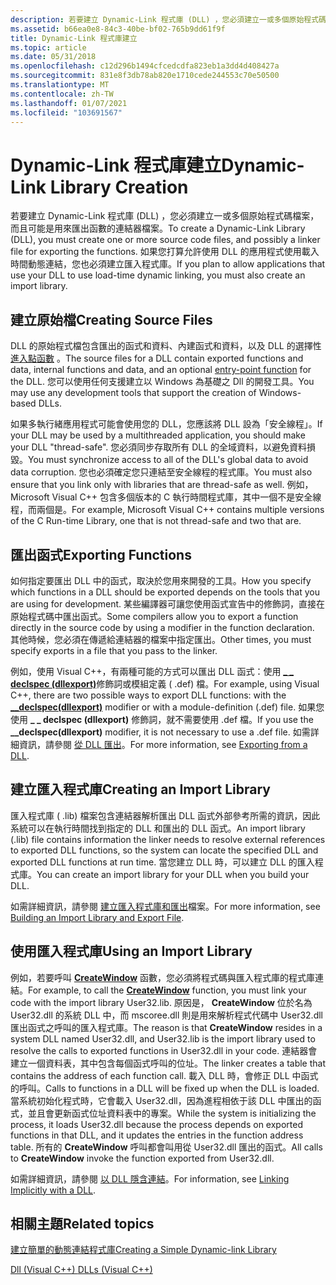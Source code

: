 ```yaml
---
description: 若要建立 Dynamic-Link 程式庫 (DLL) ，您必須建立一或多個原始程式碼檔案，而且可能是用來匯出函數的連結器檔案。
ms.assetid: b66ea0e8-84c3-40be-bf02-765b9dd61f9f
title: Dynamic-Link 程式庫建立
ms.topic: article
ms.date: 05/31/2018
ms.openlocfilehash: c12d296b1494cfcedcdfa823eb1a3dd4d408427a
ms.sourcegitcommit: 831e8f3db78ab820e1710cede244553c70e50500
ms.translationtype: MT
ms.contentlocale: zh-TW
ms.lasthandoff: 01/07/2021
ms.locfileid: "103691567"
---
```

# <a name="dynamic-link-library-creation"></a><span data-ttu-id="c5888-103">Dynamic-Link 程式庫建立</span><span class="sxs-lookup"><span data-stu-id="c5888-103">Dynamic-Link Library Creation</span></span>

<span data-ttu-id="c5888-104">若要建立 Dynamic-Link 程式庫 (DLL) ，您必須建立一或多個原始程式碼檔案，而且可能是用來匯出函數的連結器檔案。</span><span class="sxs-lookup"><span data-stu-id="c5888-104">To create a Dynamic-Link Library (DLL), you must create one or more source code files, and possibly a linker file for exporting the functions.</span></span> <span data-ttu-id="c5888-105">如果您打算允許使用 DLL 的應用程式使用載入時間動態連結，您也必須建立匯入程式庫。</span><span class="sxs-lookup"><span data-stu-id="c5888-105">If you plan to allow applications that use your DLL to use load-time dynamic linking, you must also create an import library.</span></span>

## <a name="creating-source-files"></a><span data-ttu-id="c5888-106">建立原始檔</span><span class="sxs-lookup"><span data-stu-id="c5888-106">Creating Source Files</span></span>

<span data-ttu-id="c5888-107">DLL 的原始程式檔包含匯出的函式和資料、內建函式和資料，以及 DLL 的選擇性 [進入點函數](dynamic-link-library-entry-point-function.md) 。</span><span class="sxs-lookup"><span data-stu-id="c5888-107">The source files for a DLL contain exported functions and data, internal functions and data, and an optional [entry-point function](dynamic-link-library-entry-point-function.md) for the DLL.</span></span> <span data-ttu-id="c5888-108">您可以使用任何支援建立以 Windows 為基礎之 Dll 的開發工具。</span><span class="sxs-lookup"><span data-stu-id="c5888-108">You may use any development tools that support the creation of Windows-based DLLs.</span></span>

<span data-ttu-id="c5888-109">如果多執行緒應用程式可能會使用您的 DLL，您應該將 DLL 設為「安全線程」。</span><span class="sxs-lookup"><span data-stu-id="c5888-109">If your DLL may be used by a multithreaded application, you should make your DLL "thread-safe".</span></span> <span data-ttu-id="c5888-110">您必須同步存取所有 DLL 的全域資料，以避免資料損毀。</span><span class="sxs-lookup"><span data-stu-id="c5888-110">You must synchronize access to all of the DLL's global data to avoid data corruption.</span></span> <span data-ttu-id="c5888-111">您也必須確定您只連結至安全線程的程式庫。</span><span class="sxs-lookup"><span data-stu-id="c5888-111">You must also ensure that you link only with libraries that are thread-safe as well.</span></span> <span data-ttu-id="c5888-112">例如，Microsoft Visual C++ 包含多個版本的 C 執行時間程式庫，其中一個不是安全線程，而兩個是。</span><span class="sxs-lookup"><span data-stu-id="c5888-112">For example, Microsoft Visual C++ contains multiple versions of the C Run-time Library, one that is not thread-safe and two that are.</span></span>

## <a name="exporting-functions"></a><span data-ttu-id="c5888-113">匯出函式</span><span class="sxs-lookup"><span data-stu-id="c5888-113">Exporting Functions</span></span>

<span data-ttu-id="c5888-114">如何指定要匯出 DLL 中的函式，取決於您用來開發的工具。</span><span class="sxs-lookup"><span data-stu-id="c5888-114">How you specify which functions in a DLL should be exported depends on the tools that you are using for development.</span></span> <span data-ttu-id="c5888-115">某些編譯器可讓您使用函式宣告中的修飾詞，直接在原始程式碼中匯出函式。</span><span class="sxs-lookup"><span data-stu-id="c5888-115">Some compilers allow you to export a function directly in the source code by using a modifier in the function declaration.</span></span> <span data-ttu-id="c5888-116">其他時候，您必須在傳遞給連結器的檔案中指定匯出。</span><span class="sxs-lookup"><span data-stu-id="c5888-116">Other times, you must specify exports in a file that you pass to the linker.</span></span>

<span data-ttu-id="c5888-117">例如，使用 Visual C++，有兩種可能的方式可以匯出 DLL 函式：使用 [**\_ \_ declspec (dllexport)**](https://msdn.microsoft.com/library/3y1sfaz2(v=VS.71).aspx)修飾詞或模組定義 ( .def) 檔。</span><span class="sxs-lookup"><span data-stu-id="c5888-117">For example, using Visual C++, there are two possible ways to export DLL functions: with the [**\_\_declspec(dllexport)**](https://msdn.microsoft.com/library/3y1sfaz2(v=VS.71).aspx) modifier or with a module-definition (.def) file.</span></span> <span data-ttu-id="c5888-118">如果您使用 **\_ \_ declspec (dllexport)** 修飾詞，就不需要使用 .def 檔。</span><span class="sxs-lookup"><span data-stu-id="c5888-118">If you use the **\_\_declspec(dllexport)** modifier, it is not necessary to use a .def file.</span></span> <span data-ttu-id="c5888-119">如需詳細資訊，請參閱 [從 DLL 匯出](/cpp/build/exporting-from-a-dll?view=vs-2019)。</span><span class="sxs-lookup"><span data-stu-id="c5888-119">For more information, see [Exporting from a DLL](/cpp/build/exporting-from-a-dll?view=vs-2019).</span></span>

## <a name="creating-an-import-library"></a><span data-ttu-id="c5888-120">建立匯入程式庫</span><span class="sxs-lookup"><span data-stu-id="c5888-120">Creating an Import Library</span></span>

<span data-ttu-id="c5888-121">匯入程式庫 ( .lib) 檔案包含連結器解析匯出 DLL 函式外部參考所需的資訊，因此系統可以在執行時間找到指定的 DLL 和匯出的 DLL 函式。</span><span class="sxs-lookup"><span data-stu-id="c5888-121">An import library (.lib) file contains information the linker needs to resolve external references to exported DLL functions, so the system can locate the specified DLL and exported DLL functions at run time.</span></span> <span data-ttu-id="c5888-122">當您建立 DLL 時，可以建立 DLL 的匯入程式庫。</span><span class="sxs-lookup"><span data-stu-id="c5888-122">You can create an import library for your DLL when you build your DLL.</span></span>

<span data-ttu-id="c5888-123">如需詳細資訊，請參閱 [建立匯入程式庫和匯出](/cpp/build/reference/building-an-import-library-and-export-file?view=vs-2019)檔案。</span><span class="sxs-lookup"><span data-stu-id="c5888-123">For more information, see [Building an Import Library and Export File](/cpp/build/reference/building-an-import-library-and-export-file?view=vs-2019).</span></span>

## <a name="using-an-import-library"></a><span data-ttu-id="c5888-124">使用匯入程式庫</span><span class="sxs-lookup"><span data-stu-id="c5888-124">Using an Import Library</span></span>

<span data-ttu-id="c5888-125">例如，若要呼叫 [**CreateWindow**](/windows/win32/api/winuser/nf-winuser-createwindowa) 函數，您必須將程式碼與匯入程式庫的程式庫連結。</span><span class="sxs-lookup"><span data-stu-id="c5888-125">For example, to call the [**CreateWindow**](/windows/win32/api/winuser/nf-winuser-createwindowa) function, you must link your code with the import library User32.lib.</span></span> <span data-ttu-id="c5888-126">原因是， **CreateWindow** 位於名為 User32.dll 的系統 DLL 中，而 mscoree.dll 則是用來解析程式代碼中 User32.dll 匯出函式之呼叫的匯入程式庫。</span><span class="sxs-lookup"><span data-stu-id="c5888-126">The reason is that **CreateWindow** resides in a system DLL named User32.dll, and User32.lib is the import library used to resolve the calls to exported functions in User32.dll in your code.</span></span> <span data-ttu-id="c5888-127">連結器會建立一個資料表，其中包含每個函式呼叫的位址。</span><span class="sxs-lookup"><span data-stu-id="c5888-127">The linker creates a table that contains the address of each function call.</span></span> <span data-ttu-id="c5888-128">載入 DLL 時，會修正 DLL 中函式的呼叫。</span><span class="sxs-lookup"><span data-stu-id="c5888-128">Calls to functions in a DLL will be fixed up when the DLL is loaded.</span></span> <span data-ttu-id="c5888-129">當系統初始化程式時，它會載入 User32.dll，因為進程相依于該 DLL 中匯出的函式，並且會更新函式位址資料表中的專案。</span><span class="sxs-lookup"><span data-stu-id="c5888-129">While the system is initializing the process, it loads User32.dll because the process depends on exported functions in that DLL, and it updates the entries in the function address table.</span></span> <span data-ttu-id="c5888-130">所有的 **CreateWindow** 呼叫都會叫用從 User32.dll 匯出的函式。</span><span class="sxs-lookup"><span data-stu-id="c5888-130">All calls to **CreateWindow** invoke the function exported from User32.dll.</span></span>

<span data-ttu-id="c5888-131">如需詳細資訊，請參閱 [以 DLL 隱含連結](/previous-versions/d14wsce5(v=vs.140))。</span><span class="sxs-lookup"><span data-stu-id="c5888-131">For information, see [Linking Implicitly with a DLL](/previous-versions/d14wsce5(v=vs.140)).</span></span>

## <a name="related-topics"></a><span data-ttu-id="c5888-132">相關主題</span><span class="sxs-lookup"><span data-stu-id="c5888-132">Related topics</span></span>

<dl> <dt>

[<span data-ttu-id="c5888-133">建立簡單的動態連結程式庫</span><span class="sxs-lookup"><span data-stu-id="c5888-133">Creating a Simple Dynamic-link Library</span></span>](creating-a-simple-dynamic-link-library.md)
</dt> <dt>

[<span data-ttu-id="c5888-134">Dll (Visual C++) </span><span class="sxs-lookup"><span data-stu-id="c5888-134">DLLs (Visual C++)</span></span>](/cpp/build/dlls-in-visual-cpp?view=vs-2019)
</dt> </dl>

 

 
